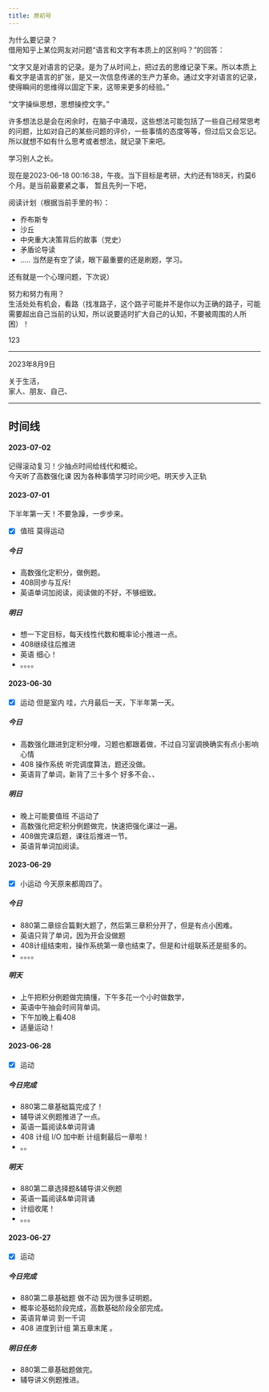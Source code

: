 ```yaml
---
title: 原初号
---
```

为什么要记录？  
借用知乎上某位网友对问题“语言和文字有本质上的区别吗？”的回答：   

“文字又是对语言的记录。是为了从时间上，把过去的思维记录下来。所以本质上看文字是语言的扩张，是又一次信息传递的生产力革命。通过文字对语言的记录，使得瞬间的思维得以固定下来，这带来更多的经验。”   

“文字操纵思想，思想操控文字。”   

许多想法总是会在闲余时，在脑子中涌现，这些想法可能包括了一些自己经常思考的问题，比如对自己的某些问题的评价，一些事情的态度等等，但过后又会忘记。所以就想不如有什么思考或者想法，就记录下来吧。   

学习别人之长。  

现在是2023-06-18 00:16:38，午夜。当下目标是考研，大约还有188天，约莫6个月。是当前最要紧之事， 暂且先列一下吧，

阅读计划（根据当前手里的书）：
- 乔布斯专
- 沙丘
- 中央重大决策背后的故事（党史）
- 矛盾论导读
- .....
当然是有空了读，眼下最重要的还是刷题，学习。  

还有就是一个心理问题，下次说）

努力和努力有用？  
生活处处有机会，看路（找准路子，这个路子可能并不是你以为正确的路子，可能需要超出自己当前的认知，所以说要适时扩大自己的认知，不要被周围的人所困）！    

123


---

2023年8月9日    

关于生活，   
家人、朋友、自己、

---





## 时间线
#### 2023-07-02
记得滚动复习！少抽点时间给线代和概论。  
今天听了高数强化课 因为各种事情学习时间少吧。明天步入正轨
#### 2023-07-01
下半年第一天！不要急躁，一步步来。
 - [x] 值班 莫得运动
##### 今日
- 高数强化定积分，做例题。
- 408同步与互斥!
- 英语单词加阅读，阅读做的不好，不够细致。
##### 明日
- 想一下定目标，每天线性代数和概率论小推进一点。
- 408继续往后推进
- 英语 细心！
- 。。。。
#### 2023-06-30
- [x] 运动 但是室内
哇，六月最后一天，下半年第一天。
##### 今日
- 高数强化跟进到定积分哩，习题也都跟着做，不过自习室调换确实有点小影响心情
- 408 操作系统 听完调度算法，题还没做。
- 英语背了单词，新背了三十多个 好多不会、、
##### 明日
- 晚上可能要值班 不运动了
- 高数强化把定积分例题做完，快速把强化课过一遍。
- 408做完课后题，课往后推进一节。
- 英语背单词加阅读。
#### 2023-06-29
- [x] 小运动
今天原来都周四了。
##### 今日
- 880第二章综合篇剩大题了，然后第三章积分开了，但是有点小困难。
- 英语只背了单词，因为开会没做题
- 408计组结束啦，操作系统第一章也结束了。但是和计组联系还是挺多的。
- 。。。。
##### 明天
- 上午把积分例题做完搞懂，下午多花一个小时做数学，
- 英语中午抽会时间背单词。
- 下午加晚上看408
- 适量运动！
#### 2023-06-28
- [x] 运动
##### 今日完成
- 880第二章基础篇完成了！
- 辅导讲义例题推进了一点。
- 英语一篇阅读&单词背诵
- 408 计组 I/O 加中断  计组剩最后一章啦！
- 。。
##### 明天
- 880第二章选择题&辅导讲义例题
- 英语一篇阅读&单词背诵
- 计组收尾！
- 。。。
#### 2023-06-27
- [X] 运动
##### 今日完成
- 880第二章基础题 做不动 因为很多证明题。 
- 概率论基础阶段完成，高数基础阶段全部完成。
- 英语背单词 到一千词 
- 408 进度到计组 第五章末尾 。 
##### 明日任务
- 880第二章基础题做完。
- 辅导讲义例题推进。